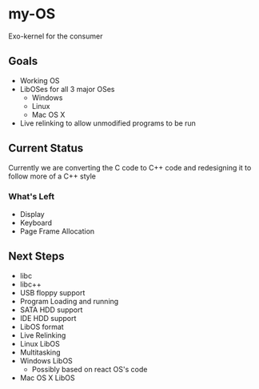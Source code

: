 # my-OS

Exo-kernel for the consumer

## Goals

* Working OS  
* LibOSes for all 3 major OSes  
    * Windows  
    * Linux  
    * Mac OS X  
* Live relinking to allow unmodified programs to be run

## Current Status

Currently we are converting the C code to C++ code and redesigning it to follow more of a C++ style

### What's Left
* Display
* Keyboard
* Page Frame Allocation

## Next Steps

* libc
* libc++
* USB floppy support    
* Program Loading and running  
* SATA HDD support  
* IDE HDD support 
* LibOS format
* Live Relinking
* Linux LibOS
* Multitasking
* Windows LibOS
   * Possibly based on react OS's code
* Mac OS X LibOS
